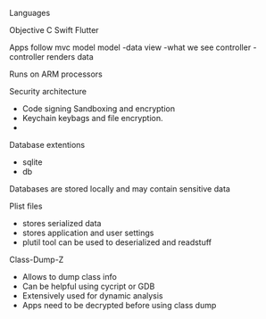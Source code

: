 Languages

Objective C
Swift
Flutter

Apps follow mvc model 
model -data 
view -what we see
controller - controller renders data

Runs on ARM processors


Security architecture

- Code signing Sandboxing and encryption
- Keychain keybags and file encryption.
-
Database extentions
 - sqlite
 - db

Databases are stored locally and may contain sensitive data

Plist files
 - stores serialized data
 - stores application and user settings
 - plutil tool can be used to deserialized and readstuff

Class-Dump-Z
 - Allows to dump class info
 - Can be helpful using cycript or GDB
 - Extensively used for dynamic analysis
 - Apps need to be decrypted before using class dump